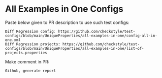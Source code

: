 # All Examples in One Configs
Paste below given to PR description to use such test configs:
```
Diff Regression config: https://github.com/checkstyle/test-configs/blob/main/UniqueProperties/all-examples-in-one/config-all-in-one.xml
Diff Regression projects: https://github.com/checkstyle/test-configs/blob/main/UniqueProperties/all-examples-in-one/list-of-projects.properties
```
Make comment in PR:
```
Github, generate report
```
